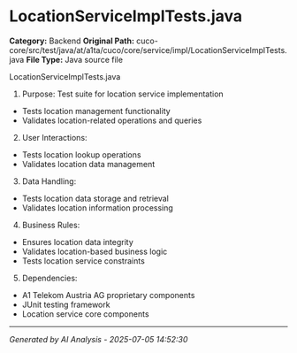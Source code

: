 # LocationServiceImplTests.java

**Category:** Backend
**Original Path:** cuco-core/src/test/java/at/a1ta/cuco/core/service/impl/LocationServiceImplTests.java
**File Type:** Java source file

LocationServiceImplTests.java
1. Purpose: Test suite for location service implementation
- Tests location management functionality
- Validates location-related operations and queries

2. User Interactions:
- Tests location lookup operations
- Validates location data management

3. Data Handling:
- Tests location data storage and retrieval
- Validates location information processing

4. Business Rules:
- Ensures location data integrity
- Validates location-based business logic
- Tests location service constraints

5. Dependencies:
- A1 Telekom Austria AG proprietary components
- JUnit testing framework
- Location service core components

---
*Generated by AI Analysis - 2025-07-05 14:52:30*
